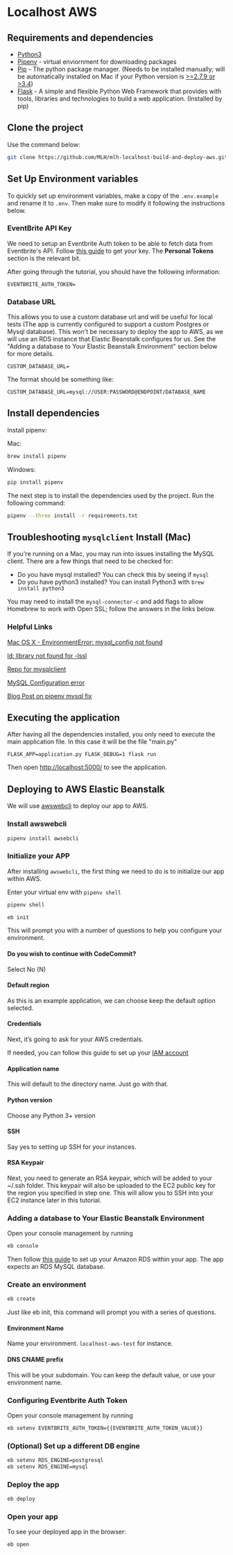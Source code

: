 # Localhost AWS

## Requirements and dependencies

- [Python3](https://www.python.org/)
- [Pipenv](https://pypi.org/project/pipenv/) - virtual enviornment for downloading packages
- [Pip](https://pip.pypa.io/en/latest/installing/) - The python package manager. (Needs to be installed manually; will be automatically installed on Mac if your Python version is [>=2.7.9 or >3.4](https://pip.pypa.io/en/stable/installing/))
- [Flask](http://flask.pocoo.org/) - A simple and flexible Python Web Framework that provides with tools, libraries and technologies to build a web application. (Installed by pip)

## Clone the project

Use the command below:

```sh
git clone https://github.com/MLH/mlh-localhost-build-and-deploy-aws.git
```

## Set Up Environment variables

To quickly set up environment variables, make a copy of the `.env.example` and rename it to `.env`. Then make sure to modify it following the instructions below.

### EventBrite API Key

We need to setup an Eventbrite Auth token to be able to fetch data from Eventbrite's API. Follow [this guide](https://www.eventbrite.com/platform/api#/introduction/authentication) to get your key. The **Personal Tokens** section is the relevant bit.

After going through the tutorial, you should have the following information:

```
EVENTBRITE_AUTH_TOKEN=
```

### Database URL

This allows you to use a custom database url and will be useful for local tests (The app is currently configured to support a custom Postgres or Mysql database). This won't be necessary to deploy the app to AWS, as we will use an RDS instance that Elastic Beanstalk configures for us. See the "Adding a database to Your Elastic Beanstalk Environment" section below for more details.

```
CUSTOM_DATABASE_URL=
```

The format should be something like:

```
CUSTOM_DATABASE_URL=mysql://USER:PASSWORD@ENDPOINT/DATABASE_NAME
```

## Install dependencies

Install pipenv:

Mac:
```sh
brew install pipenv
```

Windows:
```sh
pip install pipenv
```

The next step is to install the dependencies used by the project. Run the following command:

```sh
pipenv --three install -r requirements.txt
```

## Troubleshooting `mysqlclient` Install (Mac)

If you're running on a Mac, you may run into issues installing the MySQL client. There are a few things that need to be checked for:

- Do you have mysql installed?
You can check this by seeing if  `mysql` 
- Do you have python3 installed?
You can install Python3 with `brew install python3`

You may need to install the `mysql-connector-c` and add flags to allow Homebrew to work with Open SSL; follow the answers in the links below.

### Helpful Links
[Mac OS X - EnvironmentError: mysql_config not found](https://stackoverflow.com/a/50972734)

[ld: library not found for -lssl](https://stackoverflow.com/questions/16682156/ld-library-not-found-for-lgsl)

[Repo for mysqlclient](https://pypi.org/project/mysqlclient/)

[MySQL Configuration error](https://stackoverflow.com/questions/51578425/mysqlclient-instal-error-raise-exceptionwrong-mysql-configuration-maybe-htt)

[Blog Post on pipenv mysql fix](https://medium.com/@shandou/pipenv-install-mysqlclient-on-macosx-7c253b0112f2)

## Executing the application

After having all the dependencies installed, you only need to execute the main application file. In this case it will be the file "main.py"

```
FLASK_APP=application.py FLASK_DEBUG=1 flask run
```

Then open [http://localhost:5000/](http://localhost:5000/) to see the application.

## Deploying to AWS Elastic Beanstalk

We will use [awswebcli](https://pypi.org/project/awsebcli/3.7.4/) to deploy our app to AWS.

### Install awswebcli

```sh
pipenv install awsebcli
```

### Initialize your APP

After installing `awswebcli`, the first thing we need to do is to initialize our app within AWS.

Enter your virtual env with `pipenv shell`

```sh
pipenv shell
```

```sh
eb init
```

This will prompt you with a number of questions to help you configure your environment.

#### Do you wish to continue with CodeCommit?

Select No (N)

#### Default region

As this is an example application, we can choose keep the default option selected.

#### Credentials

Next, it’s going to ask for your AWS credentials.

If needed, you can follow this guide to set up your [IAM account](https://docs.aws.amazon.com/IAM/latest/UserGuide/id_users_create.html)

#### Application name

This will default to the directory name. Just go with that.

#### Python version

Choose any Python 3+ version

#### SSH

Say yes to setting up SSH for your instances.

#### RSA Keypair

Next, you need to generate an RSA keypair, which will be added to your ~/.ssh folder. This keypair will also be uploaded to the EC2 public key for the region you specified in step one. This will allow you to SSH into your EC2 instance later in this tutorial.

### Adding a database to Your Elastic Beanstalk Environment

Open your console management by running

```sh
eb console
```

Then follow [this guide](https://docs.aws.amazon.com/elasticbeanstalk/latest/dg/using-features.managing.db.html) to set up your Amazon RDS within your app. The app expects an RDS MySQL database.

### Create an environment

```sh
eb create
```

Just like eb init, this command will prompt you with a series of questions.

#### Environment Name

Name your environment. `localhost-aws-test` for instance.

#### DNS CNAME prefix

This will be your subdomain. You can keep the default value, or use your environment name.

### Configuring Eventbrite Auth Token

Open your console management by running

```sh
eb setenv EVENTBRITE_AUTH_TOKEN={{EVENTBRITE_AUTH_TOKEN_VALUE}}
```

### (Optional) Set up a different DB engine

```sh
eb setenv RDS_ENGINE=postgresql
eb setenv RDS_ENGINE=mysql
```

### Deploy the app

```sh
eb deploy
```

### Open your app

To see your deployed app in the browser:

```sh
eb open
```
